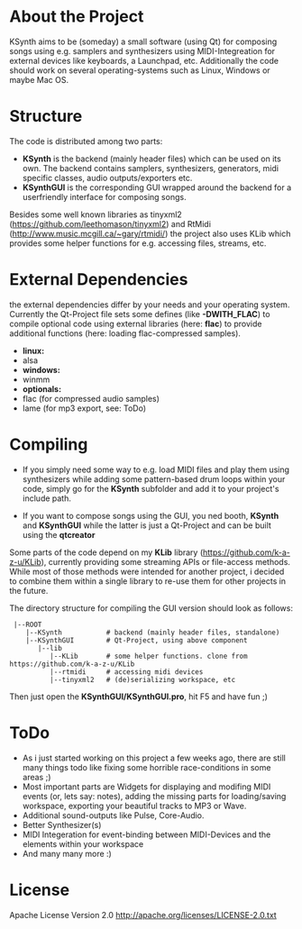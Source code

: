 # About the Project
KSynth aims to be (someday) a small software (using Qt) for composing songs using e.g. samplers and synthesizers using MIDI-Integreation for external devices like keyboards, a Launchpad, etc.
Additionally the code should work on several operating-systems such as Linux, Windows or maybe Mac OS.

# Structure
The code is distributed among two parts:
* **KSynth** is the backend (mainly header files) which can be used on its own. The backend contains samplers, synthesizers, generators, midi specific classes, audio outputs/exporters etc.
* **KSynthGUI** is the corresponding GUI wrapped around the backend for a userfriendly interface for composing songs.

Besides some well known libraries as tinyxml2 (https://github.com/leethomason/tinyxml2) and RtMidi (http://www.music.mcgill.ca/~gary/rtmidi/) the project also uses KLib which provides some helper functions for e.g. accessing files, streams, etc.


# External Dependencies
the external dependencies differ by your needs and your operating system. Currently the Qt-Project file sets some defines (like **-DWITH_FLAC**) to compile optional code using external libraries (here: **flac**) to provide additional functions (here: loading flac-compressed samples). 
* **linux:**
 * alsa
* **windows:**
 * winmm
* **optionals:**
 * flac (for compressed audio samples)
 * lame (for mp3 export, see: ToDo)


# Compiling
* If you simply need some way to e.g. load MIDI files and play them using synthesizers while adding some pattern-based drum loops within your code, simply go for the **KSynth** subfolder and add it to your project's include path.

* If you want to compose songs using the GUI, you ned booth, **KSynth** and **KSynthGUI** while the latter is just a Qt-Project and can be built using the **qtcreator**

Some parts of the code depend on my **KLib** library (https://github.com/k-a-z-u/KLib), currently providing some streaming APIs or file-access methods. While most of those methods were intended for another project, i decided to combine them within a single library to re-use them for other projects in the future.

The directory structure for compiling the GUI version should look as follows:

```
 |--ROOT
    |--KSynth           # backend (mainly header files, standalone)
    |--KSynthGUI        # Qt-Project, using above component
       |--lib
          |--KLib       # some helper functions. clone from https://github.com/k-a-z-u/KLib
          |--rtmidi     # accessing midi devices
          |--tinyxml2   # (de)serializing workspace, etc
```

Then just open the **KSynthGUI/KSynthGUI.pro**, hit F5 and have fun ;)

# ToDo
* As i just started working on this project a few weeks ago, there are still many things todo like fixing some horrible race-conditions in some areas ;)
* Most important parts are Widgets for displaying and modifing MIDI events (or, lets say: notes), adding the missing parts for loading/saving workspace, exporting your beautiful tracks to MP3 or Wave.
* Additional sound-outputs like Pulse, Core-Audio.
* Better Synthesizer(s)
* MIDI Integeration for event-binding between MIDI-Devices and the elements within your workspace
* And many many more :)

# License
Apache License Version 2.0
http://apache.org/licenses/LICENSE-2.0.txt
